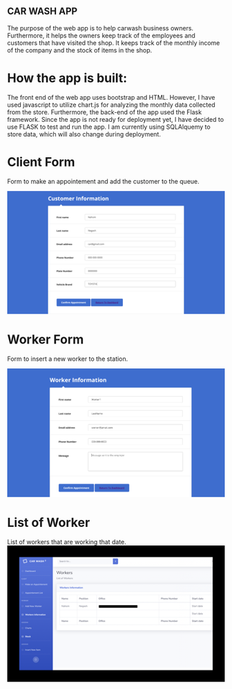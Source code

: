 ## CAR WASH APP

The purpose of the web app is to help carwash business owners. Furthermore, it helps the owners keep track of the employees and customers that have visited the 
shop. It keeps track of the monthly income of the company and the stock of items in the shop. 


# How the app is built:

The front end of the web app uses bootstrap and HTML. However, I have used javascript to utilize chart.js for analyzing the monthly data collected from the store. Furthermore, the back-end of the app used the Flask framework. Since the app is not ready for deployment yet, I have decided to use FLASK to test and run the app. I am currently using SQLAlquemy to store data, which will also change during deployment.

 
# Client Form

Form to make an appointement and add the customer to the queue. 

![](Client.png)

# Worker Form

Form to insert a new worker to the station.

![](WorkerInformation.png)

# List of Worker

List of workers that are working that date.
![](Worker.png)
